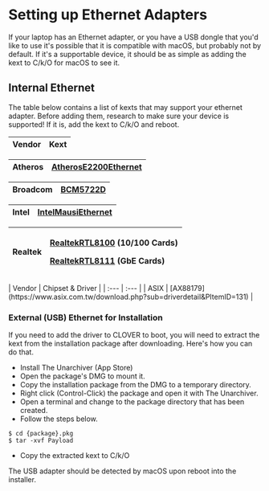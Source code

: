 # Setting up Ethernet Adapters

If your laptop has an Ethernet adapter, or you have a USB dongle that you'd like to use it's possible that it is compatible with macOS, but probably not by default. If it's a supportable device, it should be as simple as adding the kext to C/k/O for macOS to see it.

## Internal Ethernet

The table below contains a list of kexts that may support your ethernet adapter. Before adding them, research to make sure your device is supported! If it is, add the kext to C/k/O and reboot.

| Vendor | Kext |
| :--- | :--- |


| Atheros | [AtherosE2200Ethernet](https://github.com/Mieze/AtherosE2200Ethernet) |
| :--- | :--- |


| Broadcom | [BCM5722D](https://github.com/chris1111/BCM5722D) |
| :--- | :--- |


| Intel | [IntelMausiEthernet](https://github.com/Mieze/IntelMausiEthernet) |
| :--- | :--- |


<table>
  <thead>
    <tr>
      <th style="text-align:left">Realtek</th>
      <th style="text-align:left">
        <p><a href="https://github.com/Mieze/RealtekRTL8100">RealtekRTL8100</a> (10/100
          Cards)</p>
        <p><a href="https://github.com/Mieze/RTL8111_driver_for_OS_X">RealtekRTL8111</a> (GbE
          Cards)</p>
      </th>
    </tr>
  </thead>
  <tbody></tbody>
</table>| Vendor | Chipset & Driver |
| :--- | :--- |
| ASIX | [AX88179](https://www.asix.com.tw/download.php?sub=driverdetail&PItemID=131) |

### External \(USB\) Ethernet for Installation

If you need to add the driver to CLOVER to boot, you will need to extract the kext from the installation package after downloading. Here's how you can do that.

* Install The Unarchiver \(App Store\)
* Open the package's DMG to mount it.
* Copy the installation package from the DMG to a temporary directory.
* Right click \(Control-Click\) the package and open it with The Unarchiver.
* Open a terminal and change to the package directory that has been created.
* Follow the steps below.

```text
$ cd {package}.pkg
$ tar -xvf Payload
```

* Copy the extracted kext to C/k/O

The USB adapter should be detected by macOS upon reboot into the installer.

